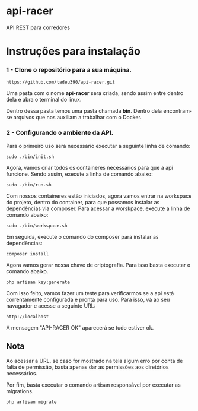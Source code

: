 # api-racer
API REST para corredores

# Instruções para instalação

### 1 - Clone o repositório para a sua máquina.
```
https://github.com/tadeu390/api-racer.git
```

Uma pasta com o nome <b>api-racer</b> será criada, sendo assim entre dentro dela e abra o terminal do linux.

Dentro dessa pasta temos uma pasta chamada <b>bin</b>. Dentro dela encontram-se arquivos que nos auxiliam a trabalhar
com o Docker.

### 2 - Configurando o ambiente da API.

Para o primeiro uso será necessário executar a seguinte linha de comando:
```
sudo ./bin/init.sh
```
Agora, vamos criar todos os containeres necessários para que a api funcione. Sendo assim, execute a linha de comando abaixo:
```
sudo ./bin/run.sh
```

Com nossos containeres estão iniciados, agora vamos entrar na workspace do projeto, dentro do container, para que possamos instalar as dependências via composer. Para acessar a worskpace, execute a linha de comando abaixo:
```
sudo ./bin/workspace.sh
```

Em seguida, execute o comando do composer para instalar as dependências:
```
composer install
```

Agora vamos gerar nossa chave de criptografia. Para isso basta executar o comando abaixo.
```
php artisan key:generate
```

Com isso feito, vamos fazer um teste para verificarmos se a api está correntamente configurada e pronta para uso. Para isso, vá ao seu navagador e acesse a seguinte URL:
```
http://localhost
```
A mensagem "API-RACER OK" aparecerá se tudo estiver ok.

## <b>Nota</b>
Ao acessar a URL, se caso for mostrado na tela algum erro por conta de falta de permissão, basta apenas dar as permissões aos diretórios necessários.

Por fim, basta executar o comando artisan responsável por executar as migrations.
```
php artisan migrate
```
